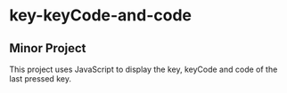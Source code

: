 # key-keyCode-and-code
## Minor Project
This project uses JavaScript to display the key, keyCode and code of the last pressed key.
